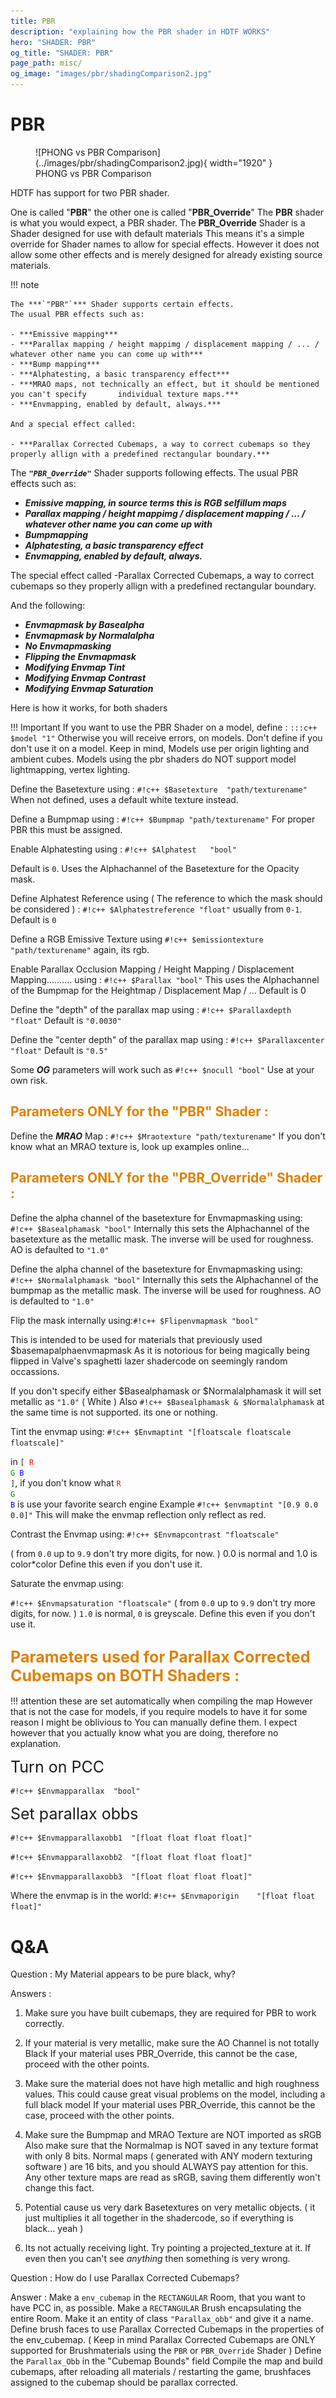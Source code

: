 ```yaml
---
title: PBR
description: "explaining how the PBR shader in HDTF WORKS"
hero: "SHADER: PBR"
og_title: "SHADER: PBR"
page_path: misc/
og_image: "images/pbr/shadingComparison2.jpg"
---
```


# PBR


<figure markdown>
  ![PHONG vs PBR Comparison](../images/pbr/shadingComparison2.jpg){ width="1920" }
  <figcaption>PHONG vs PBR Comparison</figcaption>
</figure>

HDTF has support for two PBR shader.

One is called "**PBR**" the other one is called "**PBR_Override**"
The **PBR** shader is what you would expect, a PBR shader.
The **PBR_Override** Shader is a Shader designed for use with default materials
This means it's a simple override for Shader names to allow for special effects.
However it does not allow some other effects and is merely designed for already existing source materials.

!!! note

    The ***`"PBR"`*** Shader supports certain effects.
    The usual PBR effects such as:

    - ***Emissive mapping***
    - ***Parallax mapping / height mappimg / displacement mapping / ... / whatever other name you can come up with***
    - ***Bump mapping***
    - ***Alphatesting, a basic transparency effect***
    - ***MRAO maps, not technically an effect, but it should be mentioned you can't specify       individual texture maps.***
    - ***Envmapping, enabled by default, always.***

    And a special effect called:

    - ***Parallax Corrected Cubemaps, a way to correct cubemaps so they properly allign with a predefined rectangular boundary.***


The ***`"PBR_Override"`*** Shader supports following effects.
The usual PBR effects such as:

- ***Emissive mapping, in source terms this is RGB selfillum maps***
- ***Parallax mapping / height mappimg / displacement mapping / ... / whatever other name you can come up with***
- ***Bumpmapping***
- ***Alphatesting, a basic transparency effect***
- ***Envmapping, enabled by default, always.***

The special effect called
-Parallax Corrected Cubemaps, a way to correct cubemaps so they properly allign with a predefined rectangular boundary.

And the following:

- ***Envmapmask by Basealpha***
- ***Envmapmask by Normalalpha***
- ***No Envmapmasking***
- ***Flipping the Envmapmask***
- ***Modifying Envmap Tint***
- ***Modifying Envmap Contrast***
- ***Modifying Envmap Saturation***

Here is how it works, for both shaders

!!! Important
    If you want to use the PBR Shader on a model, define :
    `:::c++ $model "1"`
    Otherwise you will receive errors, on models. Don't define if you don't use it on a model.
    Keep in mind, Models use per origin lighting and ambient cubes.
    Models using the pbr shaders do NOT support model lightmapping, vertex lighting.

Define the Basetexture using : `#!c++ $Basetexture	"path/texturename"`
    When not defined, uses a default white texture instead.

Define a Bumpmap using :
`#!c++ $Bumpmap	"path/texturename"`
For proper PBR this must be assigned.

Enable Alphatesting using : `#!c++ $Alphatest	"bool"`

Default is `0`. Uses the Alphachannel of the Basetexture for the Opacity mask.

Define Alphatest Reference using
( The reference to which the mask should be considered ) :
`#!c++ $Alphatestreference "float"`
usually from `0-1`. Default is `0`

Define a RGB Emissive Texture using
`#!c++ $emissiontexture	"path/texturename"`
again, its rgb.

Enable Parallax Occlusion Mapping / Height Mapping / Displacement Mapping.......... using :
`#!c++ $Parallax "bool"`
This uses the Alphachannel of the Bumpmap for the Heightmap / Displacement Map / ...
Default is 0

Define the "depth" of the parallax map using :
`#!c++ $Parallaxdepth "float"`
Default is `"0.0030"`

Define the "center depth" of the parallax map using :
`#!c++ $Parallaxcenter "float"`
Default is `"0.5"`

Some ***OG*** parameters will work such as `#!c++ $nocull "bool"`
Use at your own risk.


## <span style="color:rgb(222, 129, 0)">Parameters ONLY for the "PBR" Shader :</span>

Define the ***MRAO*** Map :
`#!c++ $Mraotexture	"path/texturename"`
If you don't know what an MRAO texture is, look up examples online...


## <span style="color:rgb(222, 129, 0)">Parameters ONLY for the "PBR_Override" Shader :</span>

Define the alpha channel of the basetexture for Envmapmasking using:
`#!c++ $Basealphamask "bool"`
Internally this sets the Alphachannel of the basetexture as the metallic mask.
The inverse will be used for roughness. AO is defaulted to `"1.0"`

Define the alpha channel of the basetexture for Envmapmasking using:
`#!c++ $Normalalphamask "bool"`
Internally this sets the Alphachannel of the bumpmap as the metallic mask.
The inverse will be used for roughness. AO is defaulted to `"1.0"`

Flip the mask internally using:`#!c++ $Flipenvmapmask "bool"`

This is intended to be used for materials that previously used $basemapalphaenvmapmask
As it is notorious for being magically being flipped in Valve's spaghetti lazer shadercode on seemingly random occassions.

If you don't specify either $Basealphamask or $Normalalphamask it will set metallic as `"1.0"` ( White )
Also `#!c++ $Basealphamask & $Normalalphamask` at the same time is not supported. its one or nothing.

Tint the envmap using: `#!c++ $Envmaptint "[floatscale floatscale floatscale]"`

in <code class="highlight">[ <span style="color:red">R</span> <span style="color:green">G</span> <span style="color:blue">B</span> ]</code>, if you don't know what <code class="highlight"><span style="color:red">R</span> <span style="color:green">G</span> <span style="color:blue">B</span></code> is use your favorite search engine
Example `#!c++ $envmaptint "[0.9 0.0 0.0]"`
This will make the envmap reflection only reflect as red.

Contrast the Envmap using: `#!c++ $Envmapcontrast "floatscale"`

( from `0.0` up to `9.9` don't try more digits, for now. )
0.0 is normal and 1.0 is color*color
Define this even if you don't use it.

Saturate the envmap using:

`#!c++ $Envmapsaturation "floatscale"` ( from `0.0` up to `9.9` don't try more digits, for now. )
`1.0` is normal, `0` is greyscale.
Define this even if you don't use it.



## <span style="color:rgb(222, 129, 0); font-size: 25px;">Parameters used for Parallax Corrected Cubemaps on BOTH Shaders :</span>

!!! attention
    these are set automatically when compiling the map
    However that is not the case for models, if you require models to have it for some reason I might be oblivious to
    You can manually define them. I expect however that you actually know what you are doing, therefore no explanation.

<span style="font-size: 25px;">Turn on PCC</span>

`#!c++ $Envmapparallax	"bool"`

<span style="font-size: 25px;">Set parallax obbs</span>

`#!c++ $Envmapparallaxobb1	"[float float float float]"`

`#!c++ $Envmapparallaxobb2	"[float float float float]"`

`#!c++ $Envmapparallaxobb3	"[float float float float]"`

Where the envmap is in the world:
`#!c++ $Envmaporigin	"[float float float]"`



# Q&A  
Question :
My Material appears to be pure black, why?

Answers :

1. Make sure you have built cubemaps, they are required for PBR to work correctly.

2. If your material is very metallic, make sure the AO Channel is not totally Black
If your material uses PBR_Override, this cannot be the case, proceed with the other points.

3. Make sure the material does not have high metallic and high roughness values.
This could cause great visual problems on the model, including a full black model
If your material uses PBR_Override, this cannot be the case, proceed with the other points.

4. Make sure the Bumpmap and MRAO Texture are NOT imported as sRGB
Also make sure that the Normalmap is NOT saved in any texture format with only 8 bits.
Normal maps ( generated with ANY modern texturing software ) are 16 bits, and you should ALWAYS pay attention for this.
Any other texture maps are read as sRGB, saving them differently won't change this fact.

5. Potential cause us very dark Basetextures on very metallic objects.
( it just multiplies it all together in the shadercode, so if everything is black... yeah )

6. Its not actually receiving light. Try pointing a projected_texture at it.
If even then you can't see *anything* then something is very wrong.


Question :
How do I use Parallax Corrected Cubemaps?

Answer :
Make a `env_cubemap` in the `RECTANGULAR` Room, that you want to have PCC in, as possible.
Make a `RECTANGULAR` Brush encapsulating the entire Room.
Make it an entity of class `"Parallax_obb"` and give it a name.
Define brush faces to use Parallax Corrected Cubemaps in the properties of the env_cubemap.
( Keep in mind Parallax Corrected Cubemaps are ONLY supported for Brushmaterials using the `PBR` or `PBR_Override` Shader )
Define the `Parallax_Obb` in the "Cubemap Bounds" field
Compile the map and build cubemaps, after reloading all materials / restarting the game,
brushfaces assigned to the cubemap should be parallax corrected.
